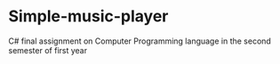 # Simple-music-player
C# final assignment on Computer Programming language in the second semester of first year
